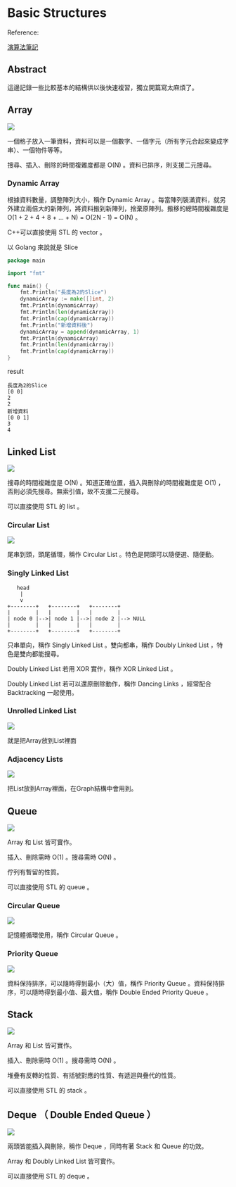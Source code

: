 # Basic Structures

Reference:

[演算法筆記](http://web.ntnu.edu.tw/~algo/Data.html)

## Abstract

這邊記錄一些比較基本的結構供以後快速複習，獨立開篇寫太麻煩了。



## Array

![](http://web.ntnu.edu.tw/~algo/Data1.png)

一個格子放入一筆資料，資料可以是一個數字、一個字元（所有字元合起來變成字串）、一個物件等等。

搜尋、插入、刪除的時間複雜度都是 O(N) 。資料已排序，則支援二元搜尋。



### Dynamic Array

根據資料數量，調整陣列大小，稱作 Dynamic Array 。每當陣列裝滿資料，就另外建立兩倍大的新陣列，將資料搬到新陣列，捨棄原陣列。搬移的總時間複雜度是 O(1 + 2 + 4 + 8 + ... + N) = O(2N - 1) = O(N) 。

C++可以直接使用 STL 的 vector 。



以 Golang 來說就是 Slice

```go
package main

import "fmt"

func main() {
	fmt.Println("長度為2的Slice")
	dynamicArray := make([]int, 2)
	fmt.Println(dynamicArray)
	fmt.Println(len(dynamicArray))
	fmt.Println(cap(dynamicArray))
	fmt.Println("新增資料後")
	dynamicArray = append(dynamicArray, 1)
	fmt.Println(dynamicArray)
	fmt.Println(len(dynamicArray))
	fmt.Println(cap(dynamicArray))
}

```

result

```
長度為2的Slice
[0 0]
2
2
新增資料
[0 0 1]
3
4
```



## Linked List

![](http://web.ntnu.edu.tw/~algo/Data3.png)

搜尋的時間複雜度是 O(N) 。知道正確位置，插入與刪除的時間複雜度是 O(1) ，否則必須先搜尋。無索引值，故不支援二元搜尋。

可以直接使用 STL 的 list 。



###  Circular List

![](http://web.ntnu.edu.tw/~algo/Data5.png)

尾串到頭，頭尾循環，稱作 Circular List 。特色是開頭可以隨便選、隨便動。



### Singly Linked List 

```
   head
    |
    v
+--------+   +--------+   +--------+
|        |   |        |   |        |
| node 0 |-->| node 1 |-->| node 2 |--> NULL
|        |   |        |   |        |
+--------+   +--------+   +--------+

```



只串單向，稱作 Singly Linked List 。雙向都串，稱作 Doubly Linked List ，特色是雙向都能搜尋。

Doubly Linked List 若用 XOR 實作，稱作 XOR Linked List 。

Doubly Linked List 若可以還原刪除動作，稱作 Dancing Links ，經常配合 Backtracking 一起使用。



### Unrolled Linked List

![](http://web.ntnu.edu.tw/~algo/Data7.png)

就是把Array放到List裡面



### Adjacency Lists

![](http://web.ntnu.edu.tw/~algo/Data8.png)

把List放到Array裡面，在Graph結構中會用到。



## Queue

![](http://web.ntnu.edu.tw/~algo/Data9.png)

Array 和 List 皆可實作。

插入、刪除需時 O(1) 。搜尋需時 O(N) 。

佇列有暫留的性質。

可以直接使用 STL 的 queue 。



### Circular Queue

![](https://cdn.programiz.com/sites/tutorial2program/files/circular-increment.png)

記憶體循環使用，稱作 Circular Queue 。



### Priority Queue

![](http://web.ntnu.edu.tw/~algo/Data12.png)

資料保持排序，可以隨時得到最小（大）值，稱作 Priority Queue 。資料保持排序，可以隨時得到最小值、最大值，稱作 Double Ended Priority Queue 。



## Stack

![](http://web.ntnu.edu.tw/~algo/Data13.png)

Array 和 List 皆可實作。

插入、刪除需時 O(1) 。搜尋需時 O(N) 。

堆疊有反轉的性質、有括號對應的性質、有遞迴與疊代的性質。

可以直接使用 STL 的 stack 。



## Deque （ Double Ended Queue ）

![](https://cdn.programiz.com/sites/tutorial2program/files/deque.png)

兩頭皆能插入與刪除，稱作 Deque ，同時有著 Stack 和 Queue 的功效。

Array 和 Doubly Linked List 皆可實作。

可以直接使用 STL 的 deque 。